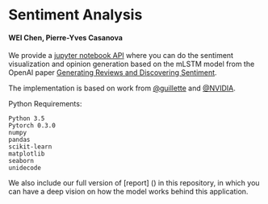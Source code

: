 # Sentiment Analysis
#### WEI Chen, Pierre-Yves Casanova

We provide a [jupyter notebook API](https://github.com/WEICHENGIT/Sentiment-Analysis-PRIM/blob/master/Sentiment%20Visualization%20%26%20Opinion%20Generation%20Tool.ipynb) where you can do the sentiment visualization and opinion generation based on the mLSTM model from the OpenAI paper [Generating Reviews and Discovering Sentiment](https://github.com/openai/generating-reviews-discovering-sentiment).

The implementation is based on work from [@guillette](https://github.com/guillitte/pytorch-sentiment-neuron) and [@NVIDIA](https://github.com/NVIDIA/sentiment-discovery).

Python Requirements:

    Python 3.5
    Pytorch 0.3.0
    numpy
    pandas
    scikit-learn
    matplotlib
    seaborn
    unidecode

We also include our full version of [report] () in this repository, in which you can have a deep vision on how the model works behind this application.
